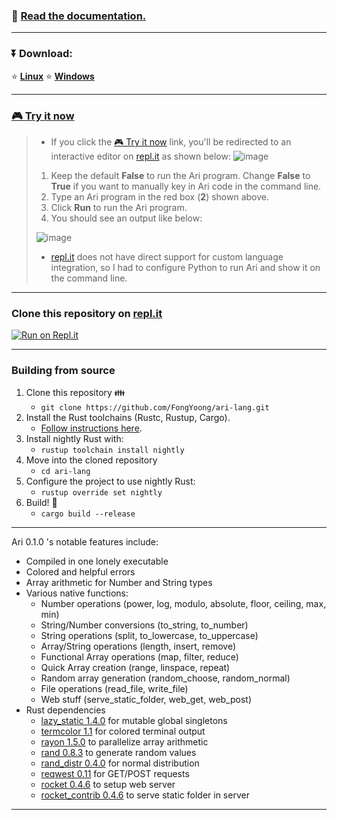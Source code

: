 ### 📖 [**Read the documentation.**]()

***
### ⏬ Download:
⭐ [**Linux**](https://github.com/FongYoong/ari-lang/releases/download/0.1.0/ari-linux)
⭐ [**Windows**](https://github.com/FongYoong/ari-lang/releases/download/0.1.0/ari-windows.exe)

***
### [🎮 Try it now](https://repl.it/@FongChien/Ari-Language-Linux?lite=true)

> * If you click the [🎮 Try it now](https://repl.it/@FongChien/Ari-Language-Linux?lite=true) link, you'll be redirected to an interactive editor on [repl.it](repl.it) as shown below:
> ![image](https://i.imgur.com/O5pAJYB.png)
> 1. Keep the default **False** to run the Ari program. Change **False** to **True** if you want to manually key in Ari code in the command line.
> 2. Type an Ari program in the red box (**2**) shown above.
> 3. Click **Run** to run the Ari program.
> 4. You should see an output like below:
>
> ![image](https://i.imgur.com/0f2E6TY.png)
> * [repl.it](repl.it) does not have direct support for custom language integration, so I had to configure Python to run Ari and show it on the command line.

***
### Clone this repository on [repl.it](repl.it)
[![Run on Repl.it](https://repl.it/badge/github/FongYoong/ari-lang)](https://repl.it/github/FongYoong/ari-lang)

***
### Building from source
1. Clone this repository 👪
    * `git clone https://github.com/FongYoong/ari-lang.git`
2. Install the Rust toolchains (Rustc, Rustup, Cargo).
    * [Follow instructions here](https://www.rust-lang.org/tools/install).
3. Install nightly Rust with:
    * `rustup toolchain install nightly`
4. Move into the cloned repository
    * `cd ari-lang`
5. Configure the project to use nightly Rust:
    * `rustup override set nightly`
6. Build! 🔨
    * `cargo build --release`

***
Ari 0.1.0 's notable features include:
* Compiled in one lonely executable
* Colored and helpful errors
* Array arithmetic for Number and String types
* Various native functions:
    *  Number operations (power, log, modulo, absolute, floor, ceiling, max, min)
    * String/Number conversions (to_string, to_number)
    * String operations (split, to_lowercase, to_uppercase)
    * Array/String operations (length, insert, remove)
    * Functional Array operations (map, filter, reduce)
    * Quick Array creation (range, linspace, repeat)
    * Random array generation (random_choose, random_normal)
    * File operations (read_file, write_file)
    * Web stuff (serve_static_folder, web_get, web_post)
* Rust dependencies
    * [lazy_static 1.4.0](https://docs.rs/lazy_static/1.4.0/lazy_static/) for mutable global singletons
    * [termcolor 1.1](https://docs.rs/termcolor/1.1.2/termcolor/) for colored terminal output
    * [rayon 1.5.0](https://docs.rs/rayon/1.5.0/rayon/) to parallelize array arithmetic
    * [rand 0.8.3](https://crates.io/crates/rand) to generate random values
    * [rand_distr 0.4.0](https://docs.rs/rand_distr/0.4.0/rand_distr/) for normal distribution
    * [reqwest 0.11](https://docs.rs/reqwest/0.11.0/reqwest/) for GET/POST requests
    * [rocket 0.4.6](https://api.rocket.rs/v0.4/rocket/) to setup web server
    * [rocket_contrib 0.4.6](https://api.rocket.rs/v0.4/rocket_contrib/) to serve static folder in server
***